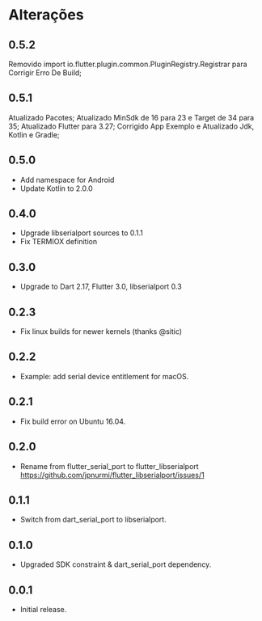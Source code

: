 # Alterações

## 0.5.2

Removido import io.flutter.plugin.common.PluginRegistry.Registrar para Corrigir Erro De Build;

## 0.5.1

Atualizado Pacotes;
Atualizado MinSdk de 16 para 23 e Target de 34 para 35;
Atualizado Flutter para 3.27;
Corrigido App Exemplo e Atualizado Jdk, Kotlin e Gradle;

## 0.5.0

* Add namespace for Android
* Update Kotlin to 2.0.0

## 0.4.0

* Upgrade libserialport sources to 0.1.1
* Fix TERMIOX definition

## 0.3.0

* Upgrade to Dart 2.17, Flutter 3.0, libserialport 0.3

## 0.2.3

* Fix linux builds for newer kernels (thanks @sitic)

## 0.2.2

* Example: add serial device entitlement for macOS.

## 0.2.1

* Fix build error on Ubuntu 16.04.

## 0.2.0

* Rename from flutter_serial_port to flutter_libserialport
  <https://github.com/jpnurmi/flutter_libserialport/issues/1>

## 0.1.1

* Switch from dart_serial_port to libserialport.

## 0.1.0

* Upgraded SDK constraint & dart_serial_port dependency.

## 0.0.1

* Initial release.
